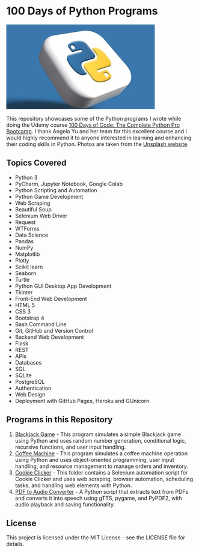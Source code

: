 # 100 Days of Python Programs

![100-days-of-code](python.jpg)


This repository showcases some of the Python programs I wrote while doing the Udemy course [100 Days of Code: The Complete Python Pro Bootcamp](http://www.udemy.com/course/100-days-of-code/). I thank Angela Yu and her team for this excellent course and I would highly recommend it to anyone interested in learning and enhancing their coding skills in Python. Photos are taken from the [Unsplash website](https://unsplash.com).


## Topics Covered

- Python 3
- PyCharm, Jupyter Notebook, Google Colab
- Python Scripting and Automation
- Python Game Development
- Web Scraping
- Beautiful Soup
- Selenium Web Driver
- Request
- WTForms
- Data Science
- Pandas
- NumPy
- Matplotlib
- Plotly
- Scikit learn
- Seaborn
- Turtle
- Python GUI Desktop App Development
- Tkinter
- Front-End Web Development
- HTML 5
- CSS 3
- Bootstrap 4
- Bash Command Line
- Git, GitHub and Version Control
- Backend Web Development
- Flask
- REST
- APIs
- Databases
- SQL
- SQLite
- PostgreSQL
- Authentication
- Web Design
- Deployment with GitHub Pages, Heroku and GUnicorn

## Programs in this Repository

1) [Blackjack Game](Blackjack) - This program simulates a simple Blackjack game using Python and uses random number generation, conditional logic, recursive functions, and user input handling.
2) [Coffee Machine](Coffee-machine) - This program simulates a coffee machine operation using Python and uses object-oriented programming, user input handling, and resource management to manage orders and inventory.
3) [Cookie Clicker](Cookie-clicker) - This folder contains a Selenium automation script for Cookie Clicker and uses web scraping, browser automation, scheduling tasks, and handling web elements with Python.
4) [PDF to Audio Converter](PDF-to-Audio) - A Python script that extracts text from PDFs and converts it into speech using gTTS, pygame, and PyPDF2, with audio playback and saving functionality.


## License

This project is licensed under the MIT License - see the LICENSE file for details.



